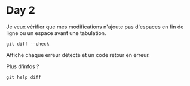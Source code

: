 # Day 2

Je veux vérifier que mes modifications n'ajoute pas d'espaces en fin de
ligne ou un espace avant une tabulation.

    git diff --check

Affiche chaque erreur détecté et un code retour en erreur.

Plus d'infos ?

    git help diff
